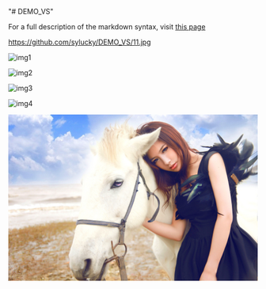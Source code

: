 "# DEMO_VS" 

For a full description of the markdown syntax, visit 
[this page](https://github.com/sylucky/DEMO_VS/edit/master/11.jpg)


https://github.com/sylucky/DEMO_VS/11.jpg
      
![img1](DEMO_VS/11.jpg)

![img2](https://github.com/sylucky/DEMO_VS/raw/master/screenshots/11.jpg)

![img3](https://github.com/sylucky/DEMO_VS/11.jpg)

![img4](https://github.com/sylucky/DEMO_VS/edit/master/11.jpg)

![img5](https://github.com/sylucky/DEMO_VS/blob/master/11.jpg)
